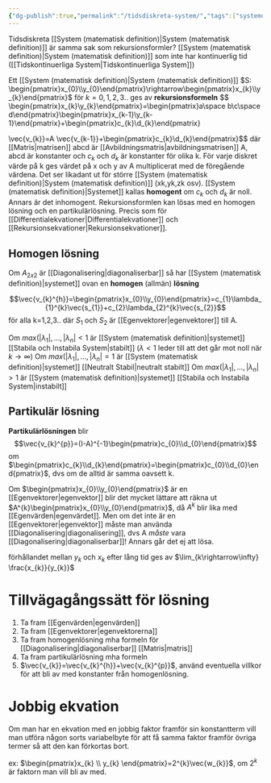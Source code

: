 ```yaml
---
{"dg-publish":true,"permalink":"/tidsdiskreta-system/","tags":["systemochtransformer"]}
---
```



Tidsdiskreta [[System (matematisk definition)\|System (matematisk definition)]] är samma sak som rekursionsformler? [[System (matematisk definition)\|System (matematisk definition)]] som inte har kontinuerlig tid ([[Tidskontinuerliga System\|Tidskontinuerliga System]])

Ett [[System (matematisk definition)\|System (matematisk definition)]] $S: \begin{pmatrix}x_{0}\\y_{0}\end{pmatrix}\rightarrow\begin{pmatrix}x_{k}\\y_{k}\end{pmatrix}$ för $k=0,1,2,3..$ ges av **rekursionsformeln**
$$
\begin{pmatrix}x_{k}\\y_{k}\end{pmatrix}=\begin{pmatrix}a\space b\\c\space d\end{pmatrix}\begin{pmatrix}x_{k-1}\\y_{k-1}\end{pmatrix}+\begin{pmatrix}c_{k}\\d_{k}\end{pmatrix}

$$
$$\vec{v_{k}}=A \vec{v_{k-1}}+\begin{pmatrix}c_{k}\\d_{k}\end{pmatrix}$$
där [[Matris\|matrisen]] abcd är [[Avbildningsmatris\|avbildningsmatrisen]] A, abcd är konstanter och $c_k$ och $d_{k}$ är konstanter för olika k. För varje diskret värde på k ges värdet på x och y av A multiplicerat med de föregående värdena. Det ser likadant ut för större [[System (matematisk definition)\|System (matematisk definition)]] (xk,yk,zk osv). [[System (matematisk definition)\|Systemet]] kallas **homogent** om $c_{k}$ och $d_{k}$ är noll. Annars är det inhomogent.
Rekursionsformlen kan lösas med en homogen lösning och en partikulärlösning. Precis som för [[Differentialekvationer\|Differentialekvationer]] och [[Rekursionsekvationer\|Rekursionsekvationer]].


## Homogen lösning
Om $A_{2x2}$ är [[Diagonalisering\|diagonaliserbar]] så har [[System (matematisk definition)\|systemet]] ovan en **homogen** (allmän) **lösning**

$$\vec{v_{k}^{h}}=\begin{pmatrix}x_{0}\\y_{0}\end{pmatrix}=c_{1}\lambda_{1}^{k}\vec{s_{1}}+c_{2}\lambda_{2}^{k}\vec{s_{2}}$$
för alla k=1,2,3.. där $S_{1}$ och $S_{2}$ är [[Egenvektorer\|egenvektorer]] till A. 

Om $max(|\lambda_{1}|, ... , |\lambda_{n}|<1$ är [[System (matematisk definition)\|systemet]] [[Stabila och Instabila System\|stabilt]] ($\lambda<1$ leder till att det går mot noll när $k \rightarrow\infty$)
Om $max(|\lambda_{1}|, ... , |\lambda_{n}|=1$ är [[System (matematisk definition)\|systemet]] [[Neutralt Stabil\|neutralt stabilt]]
Om $max(|\lambda_{1}|, ... , |\lambda_{n}|>1$ är [[System (matematisk definition)\|systemet]] [[Stabila och Instabila System\|instabilt]]



## Partikulär lösning
**Partikulärlösningen** blir
$$\vec{v_{k}^{p}}=(I-A)^{-1}\begin{pmatrix}c_{0}\\d_{0}\end{pmatrix}$$
om $\begin{pmatrix}c_{k}\\d_{k}\end{pmatrix}=\begin{pmatrix}c_{0}\\d_{0}\end{pmatrix}$, dvs om de alltid är samma oavsett k.

Om $\begin{pmatrix}x_{0}\\y_{0}\end{pmatrix}$ är en [[Egenvektorer\|egenvektor]] blir det mycket lättare att räkna ut $A^{k}\begin{pmatrix}x_{0}\\y_{0}\end{pmatrix}$, då $A^{k}$ blir lika med [[Egenvärden\|egenvärdet]]. Men om det inte är en [[Egenvektorer\|egenvektor]] måste man använda [[Diagonalisering\|diagonalisering]], dvs A *måste* vara [[Diagonalisering\|diagonaliserbar]]! Annars går det ej att lösa. 

förhållandet mellan $y_{k}$ och $x_{k}$ efter lång tid ges av $\lim_{k\rightarrow\infty} \frac{x_{k}}{y_{k}}$ 

# Tillvägagångssätt för lösning 
1. Ta fram [[Egenvärden\|egenvärden]]
2. Ta fram [[Egenvektorer\|egenvektorerna]]
3. Ta fram homogenlösning mha formeln för [[Diagonalisering\|diagonaliserbar]] [[Matris\|matris]]
4. Ta fram partikulärlösning mha formeln
5. $\vec{v_{k}}=\vec{v_{k}^{h}}+\vec{v_{k}^{p}}$, använd eventuella villkor för att bli av med konstanter från homogenlösning.

# Jobbig ekvation

Om man har en ekvation med en jobbig faktor framför sin konstantterm vill man utföra någon sorts variabelbyte för att få samma faktor framför övriga termer så att den kan förkortas bort.

ex: $\begin{pmatrix}x_{k}  \\ y_{k} \end{pmatrix}=2^{k}\vec{w_{k}}$, om $2^{k}$ är faktorn man vill bli av med. 
